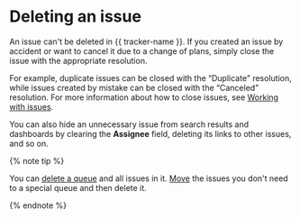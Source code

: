 # Deleting an issue

An issue can't be deleted in {{ tracker-name }}. If you created an issue by accident or want to cancel it due to a change of plans, simply close the issue with the appropriate resolution.

For example, duplicate issues can be closed with the <q>Duplicate</q> resolution, while issues created by mistake can be closed with the <q>Canceled</q> resolution. For more information about how to close issues, see [Working with issues](ticket-in-progress.md#section_kyj_gbm_2z).

You can also hide an unnecessary issue from search results and dashboards by clearing the **Assignee** field, deleting its links to other issues, and so on.


{% note tip %}

You can [delete a queue](../manager/delete-queue.md) and all issues in it. [Move](move-ticket.md) the issues you don't need to a special queue and then delete it.

{% endnote %}


